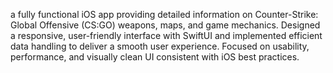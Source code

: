 a fully functional iOS app providing detailed information on Counter-Strike: Global Offensive (CS:GO) weapons, maps, and game mechanics. Designed a responsive, user-friendly interface with SwiftUI and implemented efficient data handling to deliver a smooth user experience. Focused on usability, performance, and visually clean UI consistent with iOS best practices.
